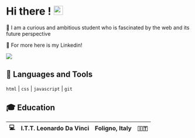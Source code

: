 # Hi there ! <img src="https://media.giphy.com/media/hvRJCLFzcasrR4ia7z/giphy.gif" width="25px">
:rocket: I am a curious and ambitious student who is fascinated by the web and its future perspective

:round_pushpin: For more here is my Linkedin!
<br />

[![](https://img.shields.io/badge/-Linkedin-informational?style=for-the-badge&logo=linkedin&logoColor=white&color=2867B2)](https://www.linkedin.com/in/leonardo-russo-42298a20a/)

## 🧰 Languages and Tools

`html` | `css` | `javascript` | `git`


## :mortar_board: Education

:computer: | I.T.T. Leonardo Da Vinci | Foligno, Italy | :it:
--- | --- | --- | --- |
